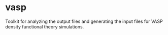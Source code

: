 # vasp
Toolkit for analyzing the output files and generating the input files for VASP density functional theory simulations.
